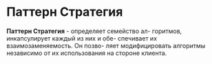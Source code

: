 # Паттерн Стратегия

**Паттерн Стратегия** - определяет семейство ал-
горитмов, инкапсулирует каждый из них и обе-
спечивает их взаимозаменяемость. Он позво-
ляет модифицировать алгоритмы независимо
от их использования на стороне клиента.
